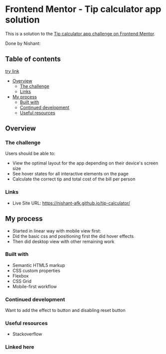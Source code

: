 ﻿# Frontend Mentor - Tip calculator app solution

This is a solution to the [Tip calculator app challenge on Frontend Mentor](https://www.frontendmentor.io/challenges/tip-calculator-app-ugJNGbJUX).

Done by Nishant:

## Table of contents
[try link](#Linked-here)
- [Overview](#overview)
  - [The challenge](#the-challenge)
  - [Links](#links)
- [My process](#my-process)
  - [Built with](#built-with)
  - [Continued development](#continued-development)
  - [Useful resources](#useful-resources)

## Overview

### The challenge

Users should be able to:

- View the optimal layout for the app depending on their device's screen size
- See hover states for all interactive elements on the page
- Calculate the correct tip and total cost of the bill per person



### Links

- Live Site URL: https://nishant-afk.github.io/tip-calculator/

## My process

- Started in linear way with mobile view first:
- Did the basic css and positioning first the did hover effects
- Then did desktop view with other remaining work

### Built with

- Semantic HTML5 markup
- CSS custom properties
- Flexbox
- CSS Grid
- Mobile-first workflow


### Continued development

Want to add the effect to button and disabling reset button


### Useful resources

- Stackoverflow

### Linked here

